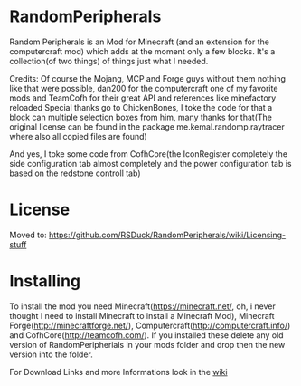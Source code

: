 RandomPeripherals
=================
Random Peripherals is an Mod for Minecraft (and an extension for the computercraft mod) which adds at the moment only a few blocks. It's a collection(of two things) of things just what I needed.

Credits: 
Of course the Mojang, MCP and Forge guys without them nothing like that were possible, dan200 for the computercraft one of my favorite mods and TeamCofh for their great API and references like minefactory reloaded
Special thanks go to ChickenBones, I toke the code for that a block can multiple selection boxes from him, many thanks for that(The original license can be found in the package me.kemal.randomp.raytracer where also all copied files are found)

And yes, I toke some code from CofhCore(the IconRegister completely the side configuration tab almost completely and the power configuration tab is based on the redstone controll tab)

License
=================
Moved to: https://github.com/RSDuck/RandomPeripherals/wiki/Licensing-stuff

Installing
================
To install the mod you need Minecraft(https://minecraft.net/, oh, i never thought I need to install Minecraft to install a Minecraft Mod), Minecraft Forge(http://minecraftforge.net/), Computercraft(http://computercraft.info/) and CofhCore(http://teamcofh.com/). If you installed these delete any old version of RandomPeripherials in your mods folder and drop then the new version into the folder.

For Download Links and more Informations look in the [wiki](https://github.com/RSDuck/RandomPeripherals/wiki)
